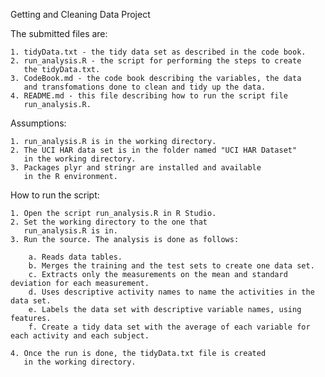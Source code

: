 Getting and Cleaning Data
Project

The submitted files are:

	1. tidyData.txt - the tidy data set as described in the code book.
	2. run_analysis.R - the script for performing the steps to create
	   the tidyData.txt.
	3. CodeBook.md - the code book describing the variables, the data
	   and transfomations done to clean and tidy up the data.
	4. README.md - this file describing how to run the script file 
	   run_analysis.R.
	   
Assumptions:

	1. run_analysis.R is in the working directory.
	2. The UCI HAR data set is in the folder named "UCI HAR Dataset"
	   in the working directory.
	3. Packages plyr and stringr are installed and available 
	   in the R environment.
	   
How to run the script:

	1. Open the script run_analysis.R in R Studio.
	2. Set the working directory to the one that 
	   run_analysis.R is in.
	3. Run the source. The analysis is done as follows:
	
		a. Reads data tables.
		b. Merges the training and the test sets to create one data set.
		c. Extracts only the measurements on the mean and standard deviation for each measurement.
		d. Uses descriptive activity names to name the activities in the data set.
		e. Labels the data set with descriptive variable names, using features.
		f. Create a tidy data set with the average of each variable for each activity and each subject.
		
	4. Once the run is done, the tidyData.txt file is created 
	   in the working directory.
	   


	   